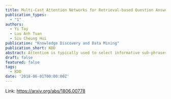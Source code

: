 ```yaml
---
title: Multi-Cast Attention Networks for Retrieval-based Question Answering and Response Prediction
publication_types:
  - "1"
authors:
  - Yi Tay
  - Luu Anh Tuan
  - Siu Cheung Hui
publication: "Knowledge Discovery and Data Mining"
publication_short: KDD
abstract: Attention is typically used to select informative sub-phrases that are used for prediction. This paper investigates the novel use of attention as a form of feature augmentation, i.e, casted attention. We propose Multi-Cast Attention Networks (MCAN), a new attention mechanism and general model architecture for a potpourri of ranking tasks in the conversational modeling and question answering domains. Our approach performs a series of soft attention operations, each time casting a scalar feature upon the inner word embeddings. The key idea is to provide a real-valued hint (feature) to a subsequent encoder layer and is targeted at improving the representation learning process. There are several advantages to this design, e.g., it allows an arbitrary number of attention mechanisms to be casted, allowing for multiple attention types (e.g., co-attention, intra-attention) and attention variants (e.g., alignment-pooling, max-pooling, mean-pooling) to be executed simultaneously. This not only eliminates the costly need to tune the nature of the co-attention layer, but also provides greater extents of explainability to practitioners. Via extensive experiments on four well-known benchmark datasets, we show that MCAN achieves state-of-the-art performance. On the Ubuntu Dialogue Corpus, MCAN outperforms existing state-of-the-art models by 9%. MCAN also achieves the best performing score to date on the well-studied TrecQA dataset.
draft: false
featured: false
tags:
  - KDD
date: '2018-06-01T00:00:00Z'
---
```

Link: https://arxiv.org/abs/1806.00778